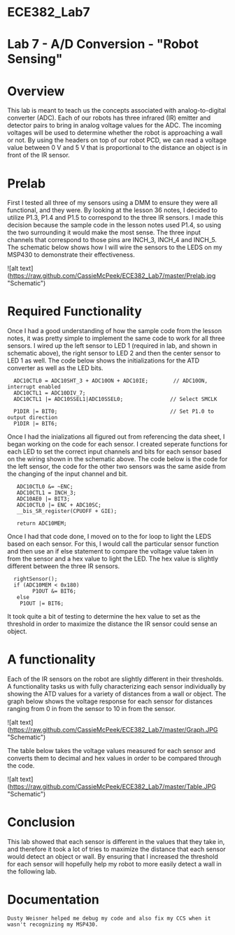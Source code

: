 ECE382_Lab7
===========

# Lab 7 - A/D Conversion - "Robot Sensing"

# Overview
  This lab is meant to teach us the concepts associated with analog-to-digital converter (ADC). Each of our robots has three infrared (IR) emitter and detector pairs to bring in analog voltage values for the ADC. The incoming voltages will be used to determine whether the robot is approaching a wall or not. By using the headers on top of our robot PCD, we can read a voltage value between 0 V and 5 V that is proportional to the distance an object is in front of the IR sensor. 
  
# Prelab
  First I tested all three of my sensors using a DMM to ensure they were all functional, and they were. By looking at the lesson 36 notes, I decided to utilize P1.3, P1.4 and P1.5 to correspond to the three IR sensors. I made this decision because the sample code in the lesson notes used P1.4, so using the two surrounding it would make the most sense. The three input channels that correspond to those pins are INCH_3, INCH_4 and INCH_5. The schematic below shows how I will wire the sensors to the LEDS on my MSP430 to demonstrate their effectiveness.
  
   ![alt text] (https://raw.github.com/CassieMcPeek/ECE382_Lab7/master/Prelab.jpg "Schematic")
 
  
# Required Functionality

Once I had a good understanding of how the sample code from the lesson notes, it was pretty simple to implement the same code to work for all three sensors. I wired up the left sensor to LED 1 (required in lab, and shown in schematic above), the right sensor to LED 2 and then the center sensor to LED 1 as well. The code below shows the initializations for the ATD converter as well as the LED bits. 

      ADC10CTL0 = ADC10SHT_3 + ADC10ON + ADC10IE;		 // ADC10ON, interrupt enabled
      ADC10CTL1 = ADC10DIV_7;   
      ADC10CTL1 |= ADC10SSEL1|ADC10SSEL0;  				// Select SMCLK

      P1DIR |= BIT0; 									// Set P1.0 to output direction
      P1DIR |= BIT6;
     
Once I had the inializations all figured out from referencing the data sheet, I began working on the code for each sensor. I created seperate functions for each LED to set the correct input channels and bits for each sensor based on the wiring shown in the schematic above. The code below is the code for the left sensor, the code for the other two sensors was the same aside from the changing of the input channel and bit. 

       ADC10CTL0 &= ~ENC;
       ADC10CTL1 = INCH_3;
       ADC10AE0 |= BIT3;
       ADC10CTL0 |= ENC + ADC10SC;
       __bis_SR_register(CPUOFF + GIE);

       return ADC10MEM;
       

Once I had that code done, I moved on to the for loop to light the LEDS based on each sensor. For this, I would call the particular sensor function and then use an if else statement to compare the voltage value taken in from the sensor and a hex value to light the LED. The hex value is slightly different between the three IR sensors.

      rightSensor();
      if (ADC10MEM < 0x180)
        	P1OUT &= BIT6;
       else
      	P1OUT |= BIT6;
      	
It took quite a bit of testing to determine the hex value to set as the threshold in order to maximize the distance the IR sensor could sense an object. 

# A functionality

Each of the IR sensors on the robot are slightly different in their thresholds. A functionality tasks us with fully characterizing each sensor individually by showing the ATD values for a variety of distances from a wall or object. The graph below shows the voltage response for each sensor for distances ranging from 0 in from the sensor to 10 in from the sensor. 

 ![alt text] (https://raw.github.com/CassieMcPeek/ECE382_Lab7/master/Graph.JPG "Schematic")
 
The table below takes the voltage values measured for each sensor and converts them to decimal and hex values in order to be compared through the code. 
 
  ![alt text] (https://raw.github.com/CassieMcPeek/ECE382_Lab7/master/Table.JPG "Schematic")

# Conclusion

This lab showed that each sensor is different in the values that they take in, and therefore it took a lot of tries to maximize the distance that each sensor would detect an object or wall. By ensuring that I increased the threshold for each sensor will hopefully help my robot to more easily detect a wall in the following lab. 

# Documentation
    Dusty Weisner helped me debug my code and also fix my CCS when it wasn't recognizing my MSP430. 
    
